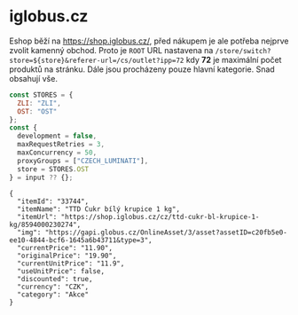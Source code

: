 # iglobus.cz

Eshop běží na https://shop.iglobus.cz/, před nákupem je ale potřeba nejprve zvolit kamenný obchod.
Proto je `ROOT` URL nastavena na `/store/switch?store=${store}&referer-url=/cs/outlet?ipp=72` kdy **72** je maximální počet produktů na stránku. Dále jsou procházeny pouze hlavní kategorie. Snad obsahují vše.


```js
const STORES = {
  ZLI: "ZLI",
  OST: "OST"
};
const {
  development = false,
  maxRequestRetries = 3,
  maxConcurrency = 50,
  proxyGroups = ["CZECH_LUMINATI"],
  store = STORES.OST
} = input ?? {};
```

``` 
{
  "itemId": "33744",
  "itemName": "TTD Cukr bílý krupice 1 kg",
  "itemUrl": "https://shop.iglobus.cz/cz/ttd-cukr-bl-krupice-1-kg/8594000230274",
  "img": "https://gapi.globus.cz/OnlineAsset/3/asset?assetID=c20fb5e0-ee10-4844-bcf6-1645a6b43711&type=3",
  "currentPrice": "11.90",
  "originalPrice": "19.90",
  "currentUnitPrice": "11.9",
  "useUnitPrice": false,
  "discounted": true,
  "currency": "CZK",
  "category": "Akce"
}
``` 